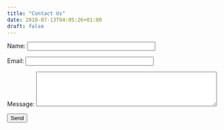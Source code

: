 ```yaml
---
title: "Contact Us"
date: 2018-07-13T04:05:26+01:00
draft: false
---
```

<style>
    label {width:20px;}
    input {width:300px;}
    .hidden {display:none;}
</style>
<form name="contact" method="POST" netlify-honeypot="bot-field" netlify>
  <p class="hidden">
    <label>Don’t fill this out if you're human: <input name="bot-field" /></label>
  </p>
  <p>
    <label>Name: <input type="text" name="name" /></label>   
  </p>
  <p>
    <label>Email: <input type="email" name="email" /></label>
  </p>  
  <p>
    <label>Message: <textarea name="message" rows=5 cols=50></textarea></label>
  </p>
  <p>
    <button type="submit">Send</button>
  </p>
</form>